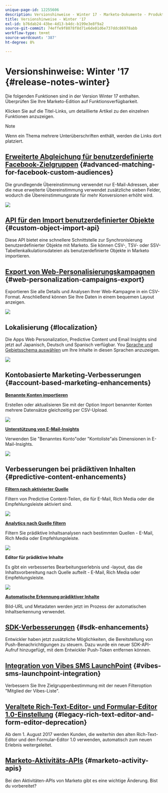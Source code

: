```yaml
---
unique-page-id: 12255606
description: Versionshinweise - Winter 17 - Marketo-Dokumente - Produktdokumentation
title: Versionshinweise - Winter '17
exl-id: b76dab24-43be-4d13-b4dc-b199e3e8f9a2
source-git-commit: 74effe9f8078f8d71e6de01d6e737ddc86978abb
workflow-type: tm+mt
source-wordcount: '387'
ht-degree: 8%

---
```


# Versionshinweise: Winter &#39;17 {#release-notes-winter}

Die folgenden Funktionen sind in der Version Winter 17 enthalten. Überprüfen Sie Ihre Marketo-Edition auf Funktionsverfügbarkeit.

Klicken Sie auf die Titel-Links, um detaillierte Artikel zu den einzelnen Funktionen anzuzeigen.

>[!NOTE]
>
>Wenn ein Thema mehrere Unterüberschriften enthält, werden die Links dort platziert.

## [Erweiterte Abgleichung für benutzerdefinierte Facebook-Zielgruppen](/help/marketo/product-docs/demand-generation/ad-network-integrations/add-facebook-custom-audiences-as-a-launchpoint-service.md) {#advanced-matching-for-facebook-custom-audiences}

Die grundlegende Übereinstimmung verwendet nur E-Mail-Adressen, aber die neue erweiterte Übereinstimmung verwendet zusätzliche sieben Felder, wodurch die Übereinstimmungsrate für mehr Konversionen erhöht wird.

![](assets/fb-custom-audiences-schebsches.png)

## [API für den Import benutzerdefinierter Objekte](https://developers.marketo.com/rest-api/lead-database/custom-objects/) {#custom-object-import-api}

Diese API bietet eine schnellere Schnittstelle zur Synchronisierung benutzerdefinierter Objekte mit Marketo. Sie können CSV-, TSV- oder SSV-Tabellenkalkulationsdateien als benutzerdefinierte Objekte in Marketo importieren.

## [Export von Web-Personalisierungskampagnen](/help/marketo/product-docs/web-personalization/working-with-web-campaigns/export-web-campaign-data.md) {#web-personalization-campaigns-export}

Exportieren Sie alle Details und Analysen Ihrer Web-Kampagne in ein CSV-Format. Anschließend können Sie Ihre Daten in einem bequemen Layout anzeigen.

![](assets/web-personalization-csv-download-hand.png)

## Lokalisierung {#localization}

Die Apps Web Personalization, Predictive Content und Email Insights sind jetzt auf Japanisch, Deutsch und Spanisch verfügbar. You [Sprache und Gebietsschema auswählen](/help/marketo/product-docs/administration/settings/select-your-language-locale-and-time-zone.md) um Ihre Inhalte in diesen Sprachen anzuzeigen.

![](assets/japanese-web-personalization.png)

## Kontobasierte Marketing-Verbesserungen {#account-based-marketing-enhancements}

**[Benannte Konten importieren](/help/marketo/product-docs/target-account-management/target/named-accounts/import-named-accounts.md)**

Erstellen oder aktualisieren Sie mit der Option Import benannter Konten mehrere Datensätze gleichzeitig per CSV-Upload.

![](assets/inatwo.png)

**[Unterstützung von E-Mail-Insights](/help/marketo/product-docs/reporting/email-insights/filtering-in-email-insights.md)**

Verwenden Sie &quot;Benanntes Konto&quot;oder &quot;Kontoliste&quot;als Dimensionen in E-Mail-Insights.

![](assets/ei.png)

## Verbesserungen bei prädiktiven Inhalten {#predictive-content-enhancements}

**[Filtern nach aktivierter Quelle](/help/marketo/product-docs/predictive-content/working-with-predictive-content/understanding-predictive-content.md)**

Filtern von Predictive Content-Teilen, die für E-Mail, Rich Media oder die Empfehlungsleiste aktiviert sind.

![](assets/predictive-content-enabled-source.png)

**[Analytics nach Quelle filtern](/help/marketo/product-docs/predictive-content/working-with-predictive-content/understanding-predictive-content.md)**

Filtern Sie prädiktive Inhaltsanalysen nach bestimmten Quellen - E-Mail, Rich Media oder Empfehlungsleiste.

![](assets/predictive-content-analytics-by-source.png)

**Editor für prädiktive Inhalte**

Es gibt ein verbessertes Bearbeitungserlebnis und -layout, das die Inhaltsvorbereitung nach Quelle aufteilt - E-Mail, Rich Media oder Empfehlungsleiste.

![](assets/predictive-content-editor.png)

**[Automatische Erkennung prädiktiver Inhalte](/help/marketo/product-docs/predictive-content/getting-started/enable-content-discovery.md)**

Bild-URL und Metadaten werden jetzt im Prozess der automatischen Inhaltserkennung verwendet.

## [SDK-Verbesserungen](https://developers.marketo.com/mobile/) {#sdk-enhancements}

Entwickler haben jetzt zusätzliche Möglichkeiten, die Bereitstellung von Push-Benachrichtigungen zu steuern. Dazu wurde ein neuer SDK-API-Aufruf hinzugefügt, mit dem Entwickler Push-Token entfernen können.

## [Integration von Vibes SMS LaunchPoint](/help/marketo/product-docs/mobile-marketing/vibes-sms-messages/use-vibes-sms-messages-in-smart-list-triggers-and-filters.md) {#vibes-sms-launchpoint-integration}

Verbessern Sie Ihre Zielgruppenbestimmung mit der neuen Filteroption &quot;Mitglied der Vibes-Liste&quot;.

## [Veraltete Rich-Text-Editor- und Formular-Editor 1.0-Einstellung](https://nation.marketo.com/docs/DOC-4315) {#legacy-rich-text-editor-and-form-editor-deprecation}

Ab dem 1. August 2017 werden Kunden, die weiterhin den alten Rich-Text-Editor und den Formular-Editor 1.0 verwenden, automatisch zum neuen Erlebnis weitergeleitet.

## [Marketo-Aktivitäts-APIs](https://developers.marketo.com/blog/important-change-activity-records-marketo-apis/) {#marketo-activity-apis}

Bei den Aktivitäten-APIs von Marketo gibt es eine wichtige Änderung. Bist du vorbereitet?

